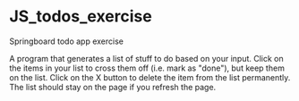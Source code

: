 # JS_todos_exercise
Springboard todo app exercise

A program that generates a list of stuff to do based on your input.
Click on the items in your list to cross them off (i.e. mark as "done"), but keep them on the list.
Click on the X button to delete the item from the list permanently.
The list should stay on the page if you refresh the page.
